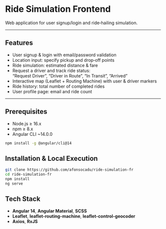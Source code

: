 # Ride Simulation Frontend

Web application for user signup/login and ride‑hailing simulation.

---

## Features

- User signup & login with email/password validation
- Location input: specify pickup and drop‑off points
- Ride simulation: estimated distance & fare
- Request a driver and track ride status:  
  “Request Driver”, “Driver in Route”, “In Transit”, “Arrived”
- Interactive map (Leaflet + Routing Machine) with user & driver markers
- Ride history: total number of completed rides
- User profile page: email and ride count

---

## Prerequisites

- Node.js ≥ 16.x
- npm ≥ 8.x
- Angular CLI ~14.0.0

```bash
npm install -g @angular/cli@14
```

## Installation & Local Execution
```bash
git clone https://github.com/afonsocadu/ride-simulation-fr
cd ride-simulation-fr
npm install
ng serve 
```

## Tech Stack

- **Angular 14**, **Angular Material**, **SCSS**
- **Leaflet**, **leaflet-routing-machine**, **leaflet-control-geocoder**
- **Axios**, **RxJS**





